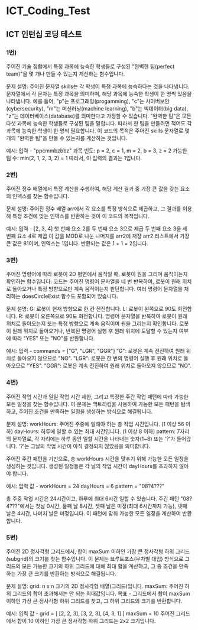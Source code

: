 # ICT_Coding_Test
## ICT 인턴십 코딩 테스트

### 1번)
주어진 기술 집합에서 특정 과목에 능숙한 학생들로 구성된 "완벽한 팀(perfect team)"을 몇 개나 만들 수 있는지 계산하는 함수입니다. 

문제 설명:
주어진 문자열 skills는 각 학생이 특정 과목에 능숙하다는 것을 나타냅니다. 문자열에서 각 문자는 특정 과목을 의미하며, 해당 과목에 능숙한 학생이 한 명씩 있음을 나타냅니다. 예를 들어, "p"는 프로그래밍(progamming), "c"는 사이버보안(cybersecurity), "m"는 머신러닝(machine learning), "b"는 빅데이터(big data), "z"는 데이터베이스(database)를 의미한다고 가정할 수 있습니다.
"완벽한 팀"은 모든 다섯 과목에 능숙한 학생들로 구성된 팀을 말합니다. 따라서 한 팀을 만들려면 적어도 각 과목에 능숙한 학생이 한 명씩 필요합니다. 이 코드의 목적은 주어진 skills 문자열로 몇 개의 "완벽한 팀"을 만들 수 있는지를 계산하는 것입니다.

예시:
입력 - "ppcmmbzbbz"
과목 빈도: p = 2, c = 1, m = 2, b = 3, z = 2
가능한 팀 수: min(2, 1, 2, 3, 2) = 1
따라서, 이 입력의 결과는 1입니다.

### 2번)
주어진 정수 배열에서 특정 계산을 수행하여, 해당 계산 결과 중 가장 큰 값을 갖는 요소의 인덱스를 찾는 함수입니다.

문제 설명:
주어진 정수 배열 arr에서 각 요소를 특정 방식으로 제곱하고, 그 결과를 이용해 특정 조건에 맞는 인덱스를 반환하는 것이 이 코드의 목적입니다.

예시:
입력 - [2, 3, 4]
첫 번째 요소 2를 두 번째 요소 3으로 제곱
두 번째 요소 3을 세 번째 요소 4로 제곱
이 값을 MOD로 나눈 나머지를 arr2에 저장
arr2 리스트에서 가장 큰 값은 81이며, 인덱스는 1입니다. 반환되는 값은 1 + 1 = 2입니다.

### 3번) 
주어진 명령어에 따라 로봇이 2D 평면에서 움직일 때, 로봇이 원을 그리며 움직이는지 확인하는 함수입니다. 코드는 주어진 명령어 문자열을 네 번 반복하여, 로봇이 원래 위치로 돌아오거나 특정 방향으로만 계속 움직이는지 판단합니다. 여러 명령어 문자열을 처리하는 doesCircleExist 함수도 포함되어 있습니다.

문제 설명:
G: 로봇이 현재 방향으로 한 칸 전진합니다.
L: 로봇이 왼쪽으로 90도 회전합니다.
R: 로봇이 오른쪽으로 90도 회전합니다.
명령어 문자열을 반복하여 로봇이 원래 위치로 돌아오는지 또는 특정 방향으로 계속 움직이며 원을 그리는지 확인합니다.
로봇이 원래 위치로 돌아오거나, 반복된 명령어 실행 후 원래 위치에 도달할 수 있는지 여부에 따라 "YES" 또는 "NO"를 반환합니다.

예시:
입력 - commands = ["G", "LGR", "GGR"]
"G": 로봇은 계속 전진하여 원래 위치로 돌아오지 않으므로 "NO".
"LGR": 로봇은 한 번의 명령어 실행 후 원래 위치로 돌아오므로 "YES".
"GGR": 로봇은 계속 전진하여 원래 위치로 돌아오지 않으므로 "NO".

### 4번)
주어진 작업 시간과 일일 작업 시간 제한, 그리고 특정한 주간 작업 패턴에 따라 가능한 모든 일정을 찾는 함수입니다. 이 문제는 백트래킹을 사용하여 가능한 모든 패턴을 탐색하고, 주어진 조건을 만족하는 일정을 생성하는 방식으로 해결됩니다.

문제 설명:
workHours: 주어진 주중에 일해야 하는 총 작업 시간입니다. (1 이상 56 이하)
dayHours: 하루에 일할 수 있는 최대 시간입니다. (1 이상 8 이하)
pattern: 7자리의 문자열로, 각 자리에는 하루 동안 일할 시간을 나타내는 숫자(1~8) 또는 '?'가 들어갑니다. '?'는 그날의 작업 시간이 아직 결정되지 않았음을 의미합니다.

주어진 주간 패턴을 기반으로, 총 workHours 시간을 맞추기 위해 가능한 모든 일정을 생성하는 것입니다. 생성된 일정들은 각 날의 작업 시간이 dayHours를 초과하지 않아야 합니다.

예시: 
입력 값 - 
workHours = 24
dayHours = 6
pattern = "08?4???"

총 주중 작업 시간은 24시간이고, 하루에 최대 6시간 일할 수 있습니다.
주간 패턴 "08?4???"에서는 첫날 0시간, 둘째 날 8시간, 셋째 날은 미정(최대 6시간까지 가능), 넷째 날은 4시간, 나머지 날은 미정입니다.
이 패턴에 맞춰 가능한 모든 일정을 계산하여 반환합니다.

### 5번) 
주어진 2D 정사각형 그리드에서, 합이 maxSum 이하인 가장 큰 정사각형 하위 그리드(subgrid)의 크기를 찾는 함수입니다. 이 문제는 브루트포스(무차별 대입) 방식으로 그리드의 모든 가능한 크기의 하위 그리드에 대해 최대 합을 계산하고, 그 중 조건을 만족하는 가장 큰 크기를 반환하는 방식으로 해결됩니다.

문제 설명:
grid: n x n 크기의 2D 정사각형 배열(그리드)입니다.
maxSum: 주어진 하위 그리드의 합이 초과해서는 안 되는 최대값입니다.
목표 - 
그리드에서 합이 maxSum 이하인 가장 큰 정사각형 하위 그리드를 찾고, 그 하위 그리드의 크기를 반환합니다.

예시:
입력 값 - 
grid = [
    [2, 2, 3],
    [3, 2, 3],
    [4, 3, 1]
]
maxSum = 10
주어진 그리드에서 합이 10 이하인 가장 큰 정사각형 하위 그리드는 2x2 크기입니다.

